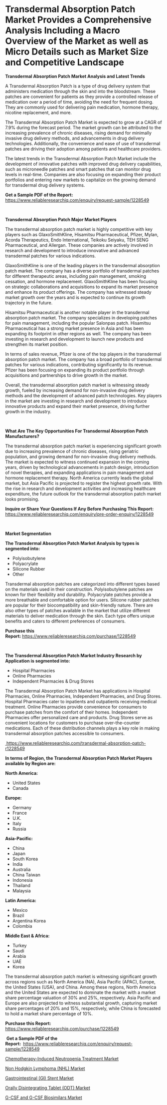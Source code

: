 <p><h1>Transdermal Absorption Patch Market Provides a Comprehensive Analysis Including a Macro Overview of the Market as well as Micro Details such as Market Size and Competitive Landscape</h1></p><p><strong>Transdermal Absorption Patch Market Analysis and Latest Trends</strong></p>
<p><p>A Transdermal Absorption Patch is a type of drug delivery system that administers medication through the skin and into the bloodstream. These patches are convenient for patients as they provide a controlled release of medication over a period of time, avoiding the need for frequent dosing. They are commonly used for delivering pain medication, hormone therapy, nicotine replacement, and more.</p><p>The Transdermal Absorption Patch Market is expected to grow at a CAGR of 7.9% during the forecast period. The market growth can be attributed to the increasing prevalence of chronic diseases, rising demand for minimally invasive drug delivery methods, and advancements in drug delivery technologies. Additionally, the convenience and ease of use of transdermal patches are driving their adoption among patients and healthcare providers.</p><p>The latest trends in the Transdermal Absorption Patch Market include the development of innovative patches with improved drug delivery capabilities, such as microneedle patches and smart patches that can monitor drug levels in real-time. Companies are also focusing on expanding their product portfolios and entering new markets to capitalize on the growing demand for transdermal drug delivery systems.</p></p>
<p><strong>Get a Sample PDF of the Report:&nbsp;</strong> <a href="https://www.reliableresearchiq.com/enquiry/request-sample/1228549">https://www.reliableresearchiq.com/enquiry/request-sample/1228549</a></p>
<p>&nbsp;</p>
<p><strong>Transdermal Absorption Patch Major Market Players</strong></p>
<p><p>The transdermal absorption patch market is highly competitive with key players such as GlaxoSmithKline, Hisamitsu Pharmaceutical, Pfizer, Mylan, Acorda Therapeutics, Endo International, Teikoku Seiyaku, TEH SENG Pharmaceutical, and Allergan. These companies are actively involved in research and development to introduce innovative and advanced transdermal patches for various indications.</p><p>GlaxoSmithKline is one of the leading players in the transdermal absorption patch market. The company has a diverse portfolio of transdermal patches for different therapeutic areas, including pain management, smoking cessation, and hormone replacement. GlaxoSmithKline has been focusing on strategic collaborations and acquisitions to expand its market presence and enhance its product offerings. The company has witnessed steady market growth over the years and is expected to continue its growth trajectory in the future.</p><p>Hisamitsu Pharmaceutical is another notable player in the transdermal absorption patch market. The company specializes in developing patches for pain management, including the popular Salonpas patch. Hisamitsu Pharmaceutical has a strong market presence in Asia and has been expanding its footprint in other regions as well. The company has been investing in research and development to launch new products and strengthen its market position.</p><p>In terms of sales revenue, Pfizer is one of the top players in the transdermal absorption patch market. The company has a broad portfolio of transdermal patches for various indications, contributing significantly to its revenue. Pfizer has been focusing on expanding its product portfolio through acquisitions and partnerships to drive growth in the market.</p><p>Overall, the transdermal absorption patch market is witnessing steady growth, fueled by increasing demand for non-invasive drug delivery methods and the development of advanced patch technologies. Key players in the market are investing in research and development to introduce innovative products and expand their market presence, driving further growth in the industry.</p></p>
<p>&nbsp;</p>
<p><strong>What Are The Key Opportunities For Transdermal Absorption Patch Manufacturers?</strong></p>
<p><p>The transdermal absorption patch market is experiencing significant growth due to increasing prevalence of chronic diseases, rising geriatric population, and growing demand for non-invasive drug delivery methods. The market is expected to witness continued expansion in the coming years, driven by technological advancements in patch design, introduction of novel therapies, and expanding applications in pain management and hormone replacement therapy. North America currently leads the global market, but Asia Pacific is projected to register the highest growth rate. With the rise in research and development activities and increasing healthcare expenditure, the future outlook for the transdermal absorption patch market looks promising.</p></p>
<p><strong>Inquire or Share Your Questions If Any Before Purchasing This Report:</strong> <a href="https://www.reliableresearchiq.com/enquiry/pre-order-enquiry/1228549">https://www.reliableresearchiq.com/enquiry/pre-order-enquiry/1228549</a></p>
<p>&nbsp;</p>
<p><strong>Market Segmentation</strong></p>
<p><strong>The Transdermal Absorption Patch Market Analysis by types is segmented into:</strong></p>
<p><ul><li>Polyisobutylene</li><li>Polyacrylate</li><li>Silicone Rubber</li><li>Other</li></ul></p>
<p><p>Transdermal absorption patches are categorized into different types based on the materials used in their construction. Polyisobutylene patches are known for their flexibility and durability. Polyacrylate patches provide a more breathable and comfortable option for users. Silicone rubber patches are popular for their biocompatibility and skin-friendly nature. There are also other types of patches available in the market that utilize different materials to deliver medication through the skin. Each type offers unique benefits and caters to different preferences of consumers.</p></p>
<p><strong>Purchase this Report:&nbsp;</strong><a href="https://www.reliableresearchiq.com/purchase/1228549">https://www.reliableresearchiq.com/purchase/1228549</a></p>
<p>&nbsp;</p>
<p><strong>The Transdermal Absorption Patch Market Industry Research by Application is segmented into:</strong></p>
<p><ul><li>Hospital Pharmacies</li><li>Online Pharmacies</li><li>Independent Pharmacies & Drug Stores</li></ul></p>
<p><p>The Transdermal Absorption Patch Market has applications in Hospital Pharmacies, Online Pharmacies, Independent Pharmacies, and Drug Stores. Hospital Pharmacies cater to inpatients and outpatients receiving medical treatment. Online Pharmacies provide convenience for consumers to purchase patches from the comfort of their homes. Independent Pharmacies offer personalized care and products. Drug Stores serve as convenient locations for customers to purchase over-the-counter medications. Each of these distribution channels plays a key role in making transdermal absorption patches accessible to consumers.</p></p>
<p><a href="https://www.reliableresearchiq.com/transdermal-absorption-patch-r1228549">&nbsp;https://www.reliableresearchiq.com/transdermal-absorption-patch-r1228549</a></p>
<p><strong>In terms of Region, the Transdermal Absorption Patch Market Players available by Region are:</strong></p>
<p>
    <p> <strong> North America: </strong>
        <ul>
            <li>United States</li>
            <li>Canada</li>
        </ul>
        </p> 
    <p> <strong> Europe: </strong>
        <ul>
            <li>Germany</li>
            <li>France</li>
            <li>U.K.</li>
            <li>Italy</li>
            <li>Russia</li>
        </ul>
        </p> 
    <p> <strong> Asia-Pacific: </strong>
        <ul>
            <li>China</li>
            <li>Japan</li>
            <li>South Korea</li>
            <li>India</li>
            <li>Australia</li>
            <li>China Taiwan</li>
            <li>Indonesia</li>
            <li>Thailand</li>
            <li>Malaysia</li>
        </ul>
        </p> 
    <p> <strong> Latin America: </strong>
        <ul>
            <li>Mexico</li>
            <li>Brazil</li>
            <li>Argentina Korea</li>
            <li>Colombia</li>
        </ul>
        </p> 
    <p> <strong> Middle East & Africa: </strong>
        <ul>
            <li>Turkey</li>
            <li>Saudi</li>
            <li>Arabia</li>
            <li>UAE</li>
            <li>Korea</li>
        </ul>
    </p>
    </p>
<p><p>The transdermal absorption patch market is witnessing significant growth across regions such as North America (NA), Asia Pacific (APAC), Europe, the United States (USA), and China. Among these regions, North America and the United States are expected to dominate the market with a market share percentage valuation of 30% and 25%, respectively. Asia Pacific and Europe are also projected to witness substantial growth, capturing market share percentages of 20% and 15%, respectively, while China is forecasted to hold a market share percentage of 10%.</p></p>
<p><strong>Purchase this Report: </strong><a href="https://www.reliableresearchiq.com/purchase/1228549">https://www.reliableresearchiq.com/purchase/1228549</a></p>
<p>&nbsp;<strong>Get a Sample PDF of the Report:&nbsp;&nbsp;</strong><a href="https://www.reliableresearchiq.com/enquiry/request-sample/1228549">https://www.reliableresearchiq.com/enquiry/request-sample/1228549</a></p>
<p><strong></strong></p>
<p><p><a href="https://github.com/sydneyHaley871/Market-Research-Report-List-1/blob/main/chemotherapy-induced-neutropenia-treatment-market.md">Chemotherapy-Induced Neutropenia Treatment Market</a></p><p><a href="https://github.com/lnamivez37/Market-Research-Report-List-1/blob/main/non-hodgkin-lymphoma-nhl-market.md">Non Hodgkin Lymphoma (NHL) Market</a></p><p><a href="https://github.com/GroverBarry/Market-Research-Report-List-6/blob/main/gastrointestinal-gi-stent-market.md">Gastrointestinal (GI) Stent Market</a></p><p><a href="https://github.com/widyafarer/Market-Research-Report-List-1/blob/main/orally-disintegrating-tablet-odt-market.md">Orally Disintegrating Tablet (ODT) Market</a></p><p><a href="https://github.com/lylyparadise/Market-Research-Report-List-4/blob/main/g-csf-and-g-csf-biosimilars-market.md">G-CSF and G-CSF Biosimilars Market</a></p></p>